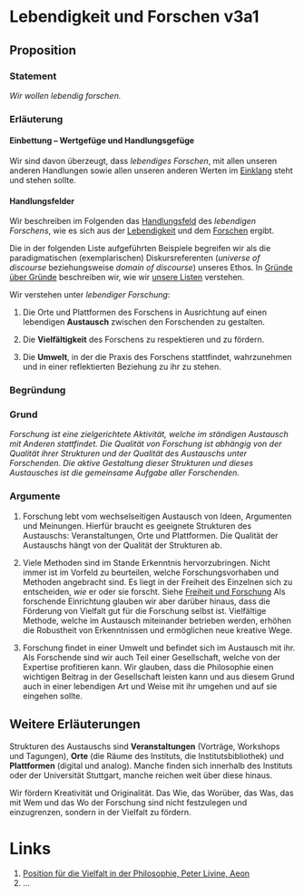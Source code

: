 <!---
   NAME - The NAME of this project is:
ethos

  FILE - The FILENAME of the current file is:
/v3a1.md

  CREATION - This project was CREATED on:
2017-01-28-16:15:00 UTC

  MODIFICATION - This project was last MODIFIED on:
2017-01-28-16:15:00 UTC

  VERSION - The current VERSION of this project is:
<git-commit-hash>-2017-01-28-16:15:00 UTC

  CREATOR(S) - This project was CREATED by:
Michael Czechowski, Martin Maga

  CONTACT - You can CONTACT the creator(s) or developer(s) of this project at:
E-Mail: mail@martinmaga.de

  COPYRIGHT - The COPYRIGHT holder of this project is:
COPYRIGHT (c) 2016 Martin Maga

  LICENSE - This project is LICENSED under the following license:
Martin Maga 2016 CC BY-SA 4.0 https://creativecommons.org

  SUBFILE – This is a SUBFILE! For more INFORMATION on this project go to:
/README.md+
--->

# Lebendigkeit und Forschen v3a1
## Proposition

### Statement
*Wir wollen lebendig forschen.*

### Erläuterung
#### Einbettung – Wertgefüge und Handlungsgefüge
Wir sind davon überzeugt, dass *lebendiges Forschen*, mit allen unseren anderen Handlungen sowie allen unseren anderen Werten im [Einklang](../synopsis/reasons.md) steht und stehen sollte.

#### Handlungsfelder
Wir beschreiben im Folgenden das [Handlungsfeld](../synopsis/reasons.md) des *lebendigen Forschens*, wie es sich aus der [Lebendigkeit](../values/v3_liveliness.md)
und dem [Forschen](../actions/a1_research.md) ergibt.

Die in der folgenden Liste aufgeführten Beispiele begreifen wir als die paradigmatischen (exemplarischen) Diskursreferenten (*universe of discourse* beziehungsweise *domain of discourse*) unseres Ethos.
In [Gründe über Gründe](../synopsis/reasons.md) beschreiben wir, wie wir [unsere Listen](../synopsis/reasons.md) verstehen.

Wir verstehen unter *lebendiger Forschung*:
1. Die Orte und Plattformen des Forschens in Ausrichtung auf einen lebendigen **Austausch** zwischen den Forschenden zu gestalten.

2. Die **Vielfältigkeit** des Forschens zu respektieren und zu fördern.

3. Die **Umwelt**, in der die Praxis des Forschens stattfindet, wahrzunehmen und in einer reflektierten Beziehung zu ihr zu stehen.

### Begründung
### Grund
*Forschung ist eine zielgerichtete Aktivität, welche im ständigen Austausch mit Anderen stattfindet. Die Qualität von Forschung ist abhängig von der Qualität ihrer Strukturen und der Qualität des Austauschs unter Forschenden. Die aktive Gestaltung dieser Strukturen und dieses Austausches ist die gemeinsame Aufgabe aller Forschenden.*

### Argumente
1. Forschung lebt vom wechselseitigen Austausch von Ideen, Argumenten und Meinungen.
Hierfür braucht es geeignete Strukturen des Austauschs: Veranstaltungen, Orte und Plattformen.
Die Qualität der Austauschs hängt von der Qualität der Strukturen ab.

2. Viele Methoden sind im Stande Erkenntnis hervorzubringen.
Nicht immer ist im Vorfeld zu beurteilen, welche Forschungsvorhaben und Methoden angebracht sind.
Es liegt in der Freiheit des Einzelnen sich zu entscheiden, *wie* er oder sie forscht. Siehe [Freiheit und Forschung](../contents/fields/v2a1.md)
Als forschende Einrichtung glauben wir aber darüber hinaus, dass die Förderung von Vielfalt gut für die Forschung selbst ist.
Vielfältige Methode, welche im Austausch miteinander betrieben werden, erhöhen die Robustheit von Erkenntnissen und ermöglichen neue kreative Wege.

3. Forschung findet in einer Umwelt und befindet sich im Austausch mit ihr.
Als Forschende sind wir auch Teil einer Gesellschaft, welche von der Expertise profitieren kann.
Wir glauben, dass die Philosophie einen wichtigen Beitrag in der Gesellschaft leisten kann und aus diesem Grund auch in einer lebendigen Art und Weise mit ihr umgehen und auf sie eingehen sollte.


## Weitere Erläuterungen
Strukturen des Austauschs sind **Veranstaltungen** (Vorträge, Workshops und Tagungen), **Orte** (die Räume des Instituts, die Institutsbibliothek) und **Plattformen** (digital und analog).
Manche finden sich innerhalb des Instituts oder der Universität Stuttgart, manche reichen weit über diese hinaus.

Wir fördern Kreativität und Originalität.
Das Wie, das Worüber, das Was, das mit Wem und das Wo der Forschung sind nicht festzulegen und einzugrenzen, sondern in der Vielfalt zu fördern.

# Links
  1. [Position für die Vielfalt in der Philosophie, Peter Livine, Aeon](https://aeon.co/ideas/the-lack-of-diversity-in-philosophy-is-blocking-its-progress)
  2. …
